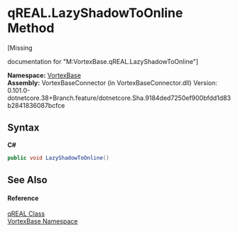 # qREAL.LazyShadowToOnline Method 
 

\[Missing <summary> documentation for "M:VortexBase.qREAL.LazyShadowToOnline"\]

**Namespace:**&nbsp;<a href="N_VortexBase.md">VortexBase</a><br />**Assembly:**&nbsp;VortexBaseConnector (in VortexBaseConnector.dll) Version: 0.101.0-dotnetcore.38+Branch.feature/dotnetcore.Sha.9184ded7250ef900bfdd1d83b2841836087bcfce

## Syntax

**C#**<br />
``` C#
public void LazyShadowToOnline()
```


## See Also


#### Reference
<a href="T_VortexBase_qREAL.md">qREAL Class</a><br /><a href="N_VortexBase.md">VortexBase Namespace</a><br />